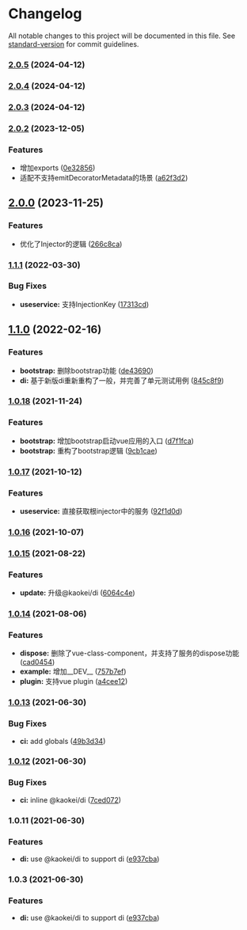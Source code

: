 # Changelog

All notable changes to this project will be documented in this file. See [standard-version](https://github.com/conventional-changelog/standard-version) for commit guidelines.

### [2.0.5](https://github.com/kaokei/use-vue-service/compare/v2.0.4...v2.0.5) (2024-04-12)

### [2.0.4](https://github.com/kaokei/use-vue-service/compare/v2.0.3...v2.0.4) (2024-04-12)

### [2.0.3](https://github.com/kaokei/use-vue-service/compare/v2.0.2...v2.0.3) (2024-04-12)

### [2.0.2](https://github.com/kaokei/use-vue-service/compare/v2.0.0...v2.0.2) (2023-12-05)


### Features

* 增加exports ([0e32856](https://github.com/kaokei/use-vue-service/commit/0e32856380bdec38e9fdceb15fd7cd0103b06a13))
* 适配不支持emitDecoratorMetadata的场景 ([a62f3d2](https://github.com/kaokei/use-vue-service/commit/a62f3d274628f61e8a49c207bd6aa5e748b7ed56))

## [2.0.0](https://github.com/kaokei/use-vue-service/compare/v1.1.1...v2.0.0) (2023-11-25)


### Features

* 优化了Injector的逻辑 ([266c8ca](https://github.com/kaokei/use-vue-service/commit/266c8ca4bb323067cf20897dec5d086175a13b4b))

### [1.1.1](https://github.com/kaokei/use-vue-service/compare/v1.1.0...v1.1.1) (2022-03-30)


### Bug Fixes

* **useservice:** 支持InjectionKey ([17313cd](https://github.com/kaokei/use-vue-service/commit/17313cd116176b8e4a45aaf05e4901514c3125b8))

## [1.1.0](https://github.com/kaokei/use-vue-service/compare/v1.0.18...v1.1.0) (2022-02-16)


### Features

* **bootstrap:** 删除bootstrap功能 ([de43690](https://github.com/kaokei/use-vue-service/commit/de43690c532209859b94f53652e248a455a56eb1))
* **di:** 基于新版di重新重构了一般，并完善了单元测试用例 ([845c8f9](https://github.com/kaokei/use-vue-service/commit/845c8f9e2df5de19f7cef2b7035770a8070870be))

### [1.0.18](https://github.com/kaokei/use-vue-service/compare/v1.0.17...v1.0.18) (2021-11-24)


### Features

* **bootstrap:** 增加bootstrap启动vue应用的入口 ([d7f1fca](https://github.com/kaokei/use-vue-service/commit/d7f1fca7711a7c22e599bdf68278cdc8a66fdad5))
* **bootstrap:** 重构了bootstrap逻辑 ([9cb1cae](https://github.com/kaokei/use-vue-service/commit/9cb1cae170352ddb26e2451e0b97a2a2015c1b4b))

### [1.0.17](https://github.com/kaokei/use-vue-service/compare/v1.0.16...v1.0.17) (2021-10-12)


### Features

* **useservice:** 直接获取根injector中的服务 ([92f1d0d](https://github.com/kaokei/use-vue-service/commit/92f1d0d77661c582ed89cecc55bede01252330d0))

### [1.0.16](https://github.com/kaokei/use-vue-service/compare/v1.0.15...v1.0.16) (2021-10-07)

### [1.0.15](https://github.com/kaokei/use-vue-service/compare/v1.0.14...v1.0.15) (2021-08-22)


### Features

* **update:** 升级@kaokei/di ([6064c4e](https://github.com/kaokei/use-vue-service/commit/6064c4e1b7fcd102f287bea03a1984c1621d2884))

### [1.0.14](https://github.com/kaokei/use-vue-service/compare/v1.0.13...v1.0.14) (2021-08-06)


### Features

* **dispose:** 删除了vue-class-component，并支持了服务的dispose功能 ([cad0454](https://github.com/kaokei/use-vue-service/commit/cad045461b6fd617a85456cc98a45ecf42406341))
* **example:** 增加__DEV__ ([757b7ef](https://github.com/kaokei/use-vue-service/commit/757b7ef6866ad16d3a77b2d3ec4e0648bcba7369))
* **plugin:** 支持vue plugin ([a4cee12](https://github.com/kaokei/use-vue-service/commit/a4cee12f1607dbee81dae5f0cf55efdbcae29be1))

### [1.0.13](https://github.com/kaokei/use-vue-service/compare/v1.0.12...v1.0.13) (2021-06-30)


### Bug Fixes

* **ci:** add globals ([49b3d34](https://github.com/kaokei/use-vue-service/commit/49b3d3408d2caeaa767195551e7c152cd97cbff6))

### [1.0.12](https://github.com/kaokei/use-vue-service/compare/v1.0.11...v1.0.12) (2021-06-30)


### Bug Fixes

* **ci:** inline @kaokei/di ([7ced072](https://github.com/kaokei/use-vue-service/commit/7ced07291f45cd380f26da96a650a8581c9e6c8e))

### 1.0.11 (2021-06-30)


### Features

* **di:** use @kaokei/di to support di ([e937cba](https://github.com/kaokei/use-vue-service/commit/e937cba4379ec87a3b139a6132509b5216409c09))

### 1.0.3 (2021-06-30)


### Features

* **di:** use @kaokei/di to support di ([e937cba](https://github.com/kaokei/use-vue-service/commit/e937cba4379ec87a3b139a6132509b5216409c09))
